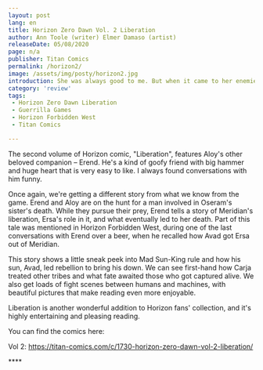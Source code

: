 ```yaml
---
layout: post
lang: en
title: Horizon Zero Dawn Vol. 2 Liberation
author: Ann Toole (writer) Elmer Damaso (artist)
releaseDate: 05/08/2020
page: n/a
publisher: Titan Comics
permalink: /horizon2/
image: /assets/img/posty/horizon2.jpg
introduction: She was always good to me. But when it came to her enemies, she was colder than steel.
category: 'review'
tags:
 - Horizon Zero Dawn Liberation
 - Guerrilla Games
 - Horizon Forbidden West
 - Titan Comics

---
```


  The second volume of Horizon comic, "Liberation", features Aloy's other beloved companion – Erend. He's a kind of goofy friend with big hammer and huge heart that is very easy to like. I always found conversations with him funny.

  Once again, we're getting a different story from what we know from the game. Erend and Aloy are on the hunt for a man involved in Oseram's sister's death. While they pursue their prey, Erend tells a story of Meridian's liberation, Ersa's role in it, and what eventually led to her death. Part of this tale was mentioned in Horizon Forbidden West, during one of the last conversations with Erend over a beer, when he recalled how Avad got Ersa out of Meridian.

  This story shows a little sneak peek into Mad Sun-King rule and how his sun, Avad, led rebellion to bring his down. We can see first-hand how Carja treated other tribes and what fate awaited those who got captured alive. We also get loads of fight scenes between humans and machines, with beautiful pictures that make reading even more enjoyable.

  Liberation is another wonderful addition to Horizon fans' collection, and it's highly entertaining and pleasing reading.


  You can find the comics here:

  Vol 2: https://titan-comics.com/c/1730-horizon-zero-dawn-vol-2-liberation/

  \*\*\*\*
